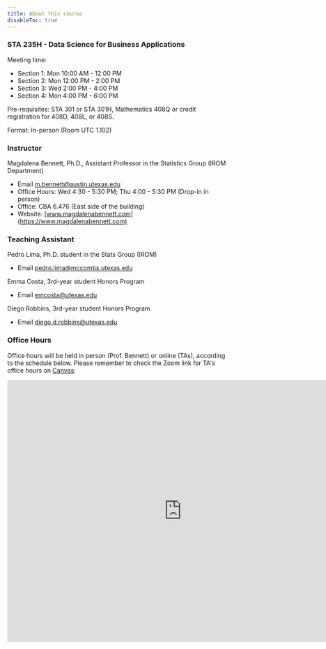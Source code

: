 ```yaml
---
title: About this course
disableToc: true
---
```


### STA 235H - Data Science for Business Applications

Meeting time: 

- Section 1: Mon 10:00 AM - 12:00 PM
- Section 2: Mon 12:00 PM - 2:00 PM
- Section 3: Wed 2:00 PM - 4:00 PM
- Section 4: Mon 4:00 PM - 6:00 PM

Pre-requisites: STA 301 or STA 301H, Mathematics 408Q or credit registration for 408D, 408L, or 408S.

Format: In-person (Room UTC 1.102)

### Instructor

Magdalena Bennett, Ph.D., Assistant Professor in the Statistics Group (IROM Department)

- <i class="fas fa-envelope"></i> Email [m.bennett@austin.utexas.edu](mailto:m.bennett@austin.utexas.edu)
- <i class='fas fa-clock'></i> Office Hours: Wed 4:30 - 5:30 PM; Thu 4:00 - 5:30 PM (Drop-in in person)
- <i class="fas fa-building"></i> Office: CBA 6.476 (East side of the building)
- <i class="fas fa-address-card"></i> Website: [www.magdalenabennett.com](https://www.magdalenabennett.com)

### Teaching Assistant

Pedro Lima, Ph.D. student in the Stats Group (IROM)

- <i class="fas fa-envelope"></i> Email [pedro.lima@mccombs.utexas.edu](mailto:pedro.lima@mccombs.utexas.edu)

Emma Costa, 3rd-year student Honors Program

- <i class="fas fa-envelope"></i> Email [emcosta@utexas.edu](mailto:emcosta@utexas.edu)

Diego Robbins, 3rd-year student Honors Program

- <i class="fas fa-envelope"></i> Email [diego.d.robbins@utexas.edu](mailto:diego.d.robbins@utexas.edu)

### Office Hours

Office hours will be held in person (Prof. Bennett) or online (TAs), according to the schedule below. Please remember to check the Zoom link for TA's office hours on [Canvas](https://utexas.instructure.com/courses/1347230/pages/office-hours):

<iframe src="https://calendar.google.com/calendar/embed?height=600&wkst=2&bgcolor=%23ffffff&ctz=America%2FChicago&src=cjM2NWZmanF0NWZzYjEwZ2tkMmo4a2toN2tAZ3JvdXAuY2FsZW5kYXIuZ29vZ2xlLmNvbQ&color=%23F09300" style="border-width:0" width="800" height="600" frameborder="0" scrolling="no"></iframe>
